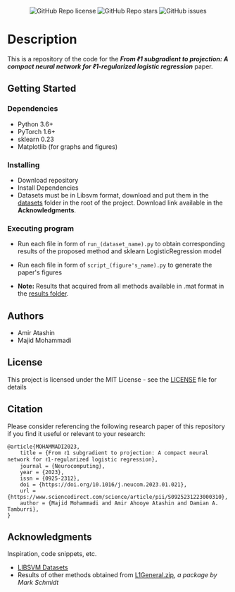 <p align="center">
    <img alt="GitHub Repo license" src="https://img.shields.io/github/license/Majeed7/L1LR?logo=license&style=flat-square">
    <img alt="GitHub Repo stars" src="https://img.shields.io/github/stars/Majeed7/L1LR?logo=stars&style=flat-square">
    <img alt="GitHub issues" src="https://img.shields.io/github/issues-raw/Majeed7/L1LR?logo=open_issues&style=flat-square">
</p>

# Description

This is a repository of the code for the ***From ℓ1 subgradient to projection: A compact neural network for ℓ1-regularized logistic regression*** paper.

## Getting Started

### Dependencies

* Python 3.6+
* PyTorch 1.6+
* sklearn 0.23
* Matplotlib (for graphs and figures)

### Installing

* Download repository
* Install Dependencies
* Datasets must be in Libsvm format, download and put them in the [datasets](./datasets) folder in the root of the project. Download link available in the **Acknowledgments**.
    
### Executing program

* Run each file in form of `run_(dataset_name).py` to obtain corresponding results of the proposed method and sklearn LogisticRegression model

* Run each file in form of `script_(figure's_name).py` to generate the paper's figures

* **Note:** Results that acquired from all methods available in .mat format in the [results folder](./results).

## Authors

* Amir Atashin
* Majid Mohammadi

## License

This project is licensed under the MIT License - see the [LICENSE](./LICENSE) file for details

## Citation
Please consider referencing the following research paper of this repository if you find it useful or relevant to your research:
```
@article{MOHAMMADI2023,
    title = {From ℓ1 subgradient to projection: A compact neural network for ℓ1-regularized logistic regression},
    journal = {Neurocomputing},
    year = {2023},
    issn = {0925-2312},
    doi = {https://doi.org/10.1016/j.neucom.2023.01.021},
    url = {https://www.sciencedirect.com/science/article/pii/S0925231223000310},
    author = {Majid Mohammadi and Amir Ahooye Atashin and Damian A. Tamburri},
}
```

## Acknowledgments

Inspiration, code snippets, etc.
* [LIBSVM Datasets](https://www.csie.ntu.edu.tw/~cjlin/libsvmtools/datasets/binary.html)
* Results of other methods obtained from [L1General.zip](https://www.cs.ubc.ca/~schmidtm/Software/L1General.html), *a package by Mark Schmidt*
